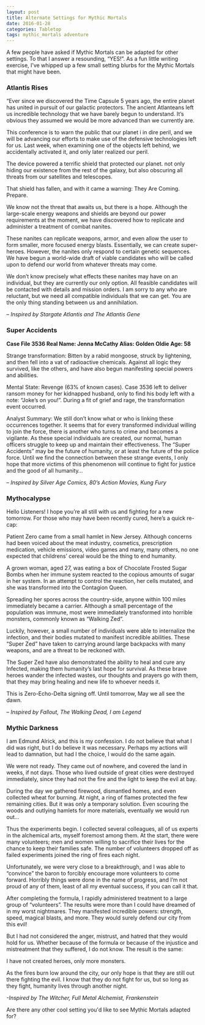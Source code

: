 ```yaml
---
layout: post
title: Alternate Settings for Mythic Mortals
date: 2016-01-28
categories: Tabletop
tags: mythic_mortals adventure
---
```

A few people have asked if Mythic Mortals can be adapted for other settings. To that I answer a resounding, “YES!”. As a fun little writing exercise, I’ve whipped up a few small setting blurbs for the Mythic Mortals that might have been.

### Atlantis Rises

“Ever since we discovered the Time Capsule 5 years ago, the entire planet has united in pursuit of our galactic protectors. The ancient Atlanteans left us incredible technology that we have barely begun to understand. It’s obvious they assumed we would be more advanced than we currently are.

This conference is to warn the public that our planet i in dire peril, and we will be advancing our efforts to make use of the defensive technologies left for us. Last week, when examining one of the objects left behind, we accidentally activated it, and only later realized our peril.

The device powered a terrific shield that protected our planet. not only hiding our existence from the rest of the galaxy, but also obscuring all threats from our satellites and telescopes.

That shield has fallen, and with it came a warning: They Are Coming. Prepare.

We know not the threat that awaits us, but there is a hope. Although the large-scale energy weapons and shields are beyond our power requirements at the moment, we have discovered how to replicate and administer a treatment of combat nanites.

These nanites can replicate weapons, armor, and even allow the user to form smaller, more focused energy blasts. Essentially, we can create super-heroes. However, the nanites only respond to certain genetic sequences. We have begun a world-wide draft of viable candidates who will be called upon to defend our world from whatever threats may come.

We don’t know precisely what effects these nanites may have on an individual, but they are currently our only option. All feasible candidates will be contacted with details and mission orders. I am sorry to any who are reluctant, but we need all compatible individuals that we can get. You are the only thing standing between us and annihilation.

_– Inspired by Stargate Atlantis and The Atlantis Gene_

### Super Accidents

**Case File 3536
Real Name: Jenna McCathy
Alias: Golden Oldie
Age: 58**

Strange transformation: Bitten by a rabid mongoose, struck by lightening, and then fell into a vat of radioactive chemicals. Against all logic they survived, like the others, and have also begun manifesting special powers and abilities.

Mental State: Revenge (63% of known cases). Case 3536 left to deliver ransom money for her kidnapped husband, only to find his body left with a note: “Joke’s on you!”. During a fit of grief and rage, the transformation event occurred.

Analyst Summary: We still don’t know what or who is linking these occurrences together. It seems that for every transformed individual willing to join the force, there is another who turns to crime and becomes a vigilante. As these special individuals are created, our normal, human officers struggle to keep up and maintain their effectiveness. The “Super Accidents” may be the future of humanity, or at least the future of the police force. Until we find the connection between these strange events, I only hope that more victims of this phenomenon will continue to fight for justice and the good of all humanity…

_– Inspired by Silver Age Comics, 80’s Action Movies, Kung Fury_

### Mythocalypse

Hello Listeners! I hope you’re all still with us and fighting for a new tomorrow. For those who may have been recently cured, here’s a quick re-cap:

Patient Zero came from a small hamlet in New Jersey. Although concerns had been voiced about the meat industry, cosmetics, prescription medication, vehicle emissions, video games and many, many others, no one expected that childrens’ cereal would be the thing to end humanity.

A grown woman, aged 27, was eating a box of Chocolate Frosted Sugar Bombs when her immune system reacted to the copious amounts of sugar in her system. In an attempt to control the reaction, her cells mutated, and she was transformed into the Contagion Queen.

Spreading her spores across the country-side, anyone within 100 miles immediately became a carrier. Although a small percentage of the population was immune, most were immediately transformed into horrible monsters, commonly known as “Walking Zed”.

Luckily, however, a small number of individuals were able to internalize the infection, and their bodies mutated to manifest incredible abilities. These “Super Zed” have taken to carrying around large backpacks with many weapons, and are a threat to be reckoned with.

The Super Zed have also demonstrated the ability to heal and cure any Infected, making them humanity’s last hope for survival. As these brave heroes wander the infected wastes, our thoughts and prayers go with them, that they may bring healing and new life to whoever needs it.

This is Zero-Echo-Delta signing off. Until tomorrow, May we all see the dawn.

_– Inspired by Fallout, The Walking Dead, I am Legend_

### Mythic Darkness

I am Edmund Alrick, and this is my confession. I do not believe that what I did was right, but I do believe it was necessary. Perhaps my actions will lead to damnation, but had I the choice, I would do the same again.

We were not ready. They came out of nowhere, and covered the land in weeks, if not days. Those who lived outside of great cities were destroyed immediately, since they had not the fire and the light to keep the evil at bay.

During the day we gathered firewood, dismantled homes, and even collected wheat for burning. At night, a ring of flames protected the few remaining cities. But it was only a temporary solution. Even scouring the woods and outlying hamlets for more materials, eventually we would run out…

Thus the experiments begin. I collected several colleagues, all of us experts in the alchemical arts, myself foremost among them. At the start, there were many volunteers; men and women willing to sacrifice their lives for the chance to keep their families safe. The number of volunteers dropped off as failed experiments joined the ring of fires each night.

Unfortunately, we were very close to a breakthrough, and I was able to “convince” the baron to forcibly encourage more volunteers to come forward. Horribly things were done in the name of progress, and I’m not proud of any of them, least of all my eventual success, if you can call it that.

After completing the formula, I rapidly administered treatment to a large group of “volunteers”. The results were more than I could have dreamed of in my worst nightmares. They manifested incredible powers: strength, speed, magical blasts, and more. They would surely defend our city from this evil!

But I had not considered the anger, mistrust, and hatred that they would hold for us. Whether because of the formula or because of the injustice and mistreatment that they suffered, I do not know. The result is the same:

I have not created heroes, only more monsters.

As the fires burn low around the city, our only hope is that they are still out there fighting the evil. I know that they do not fight for us, but so long as they fight, humanity lives through another night.

_-Inspired by The Witcher, Full Metal Alchemist, Frankenstein_

Are there any other cool setting you'd like to see Mythic Mortals adapted for?
